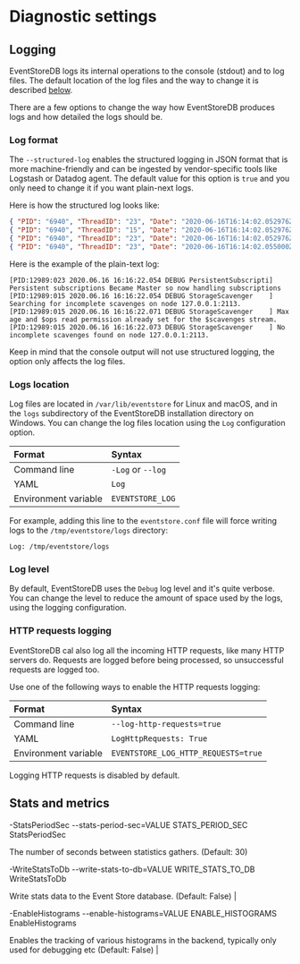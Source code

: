 # Diagnostic settings

## Logging

EventStoreDB logs its internal operations to the console (stdout) and to log files. The default location of the log files and the way to change it is described [below](#logs-location).

There are a few options to change the way how EventStoreDB produces logs and how detailed the logs should be.

### Log format

The `--structured-log` enables the structured logging in JSON format that is more machine-friendly and can be ingested by vendor-specific tools like Logstash or Datadog agent. The default value for this option is `true` and you only need to change it if you want plain-next logs.

Here is how the structured log looks like:

```json
{ "PID": "6940", "ThreadID": "23", "Date": "2020-06-16T16:14:02.052976Z", "Level": "Debug", "Logger": "ProjectionManager", "Message": "PROJECTIONS: Starting Projections Manager. (Node State : {state})", "EventProperties": { "state": "Master" } }
{ "PID": "6940", "ThreadID": "15", "Date": "2020-06-16T16:14:02.052976Z", "Level": "Info", "Logger": "ClusterVNodeController", "Message": "========== [{internalHttp}] Sub System '{subSystemName}' initialized.", "EventProperties": { "internalHttp": "127.0.0.1:2112", "subSystemName": "Projections" } }
{ "PID": "6940", "ThreadID": "23", "Date": "2020-06-16T16:14:02.052976Z", "Level": "Debug", "Logger": "MultiStreamMessageWriter", "Message": "PROJECTIONS: Resetting Worker Writer", "EventProperties": {  } }
{ "PID": "6940", "ThreadID": "23", "Date": "2020-06-16T16:14:02.055000Z", "Level": "Debug", "Logger": "ProjectionCoreCoordinator", "Message": "PROJECTIONS: SubComponent Started: {subComponent}", "EventProperties": { "subComponent": "EventReaderCoreService" } }
```

Here is the example of the plain-text log:

```
[PID:12989:023 2020.06.16 16:16:22.054 DEBUG PersistentSubscripti] Persistent subscriptions Became Master so now handling subscriptions
[PID:12989:015 2020.06.16 16:16:22.054 DEBUG StorageScavenger    ] Searching for incomplete scavenges on node 127.0.0.1:2113.
[PID:12989:015 2020.06.16 16:16:22.071 DEBUG StorageScavenger    ] Max age and $ops read permission already set for the $scavenges stream.
[PID:12989:015 2020.06.16 16:16:22.073 DEBUG StorageScavenger    ] No incomplete scavenges found on node 127.0.0.1:2113.
```

Keep in mind that the console output will not use structured logging, the option only affects the log files.

### Logs location

Log files are located in `/var/lib/eventstore` for Linux and macOS, and in the `logs` subdirectory of the EventStoreDB installation directory on Windows. You can change the log files location using the `Log` configuration option.

| Format               | Syntax |
| :------------------- | :----- |
| Command line         | `-Log` or `--log` |
| YAML                 | `Log` |
| Environment variable | `EVENTSTORE_LOG` |

For example, adding this line to the `eventstore.conf` file will force writing logs to the `/tmp/eventstore/logs` directory:

```
Log: /tmp/eventstore/logs
```

### Log level

By default, EventStoreDB uses the `Debug` log level and it's quite verbose. You can change the level to reduce the amount of space used by the logs, using the logging configuration.

<!TODO>

### HTTP requests logging

EventStoreDB cal also log all the incoming HTTP requests, like many HTTP servers do. Requests are logged before being processed, so unsuccessful requests are logged too.

Use one of the following ways to enable the HTTP requests logging:
 
| Format               | Syntax |
| :------------------- | :----- |
| Command line         | `--log-http-requests=true` |
| YAML                 | `LogHttpRequests: True` |
| Environment variable | `EVENTSTORE_LOG_HTTP_REQUESTS=true` |

Logging HTTP requests is disabled by default.

## Stats and metrics

-StatsPeriodSec
--stats-period-sec=VALUE
STATS_PERIOD_SEC
StatsPeriodSec 

The number of seconds between statistics gathers. (Default: 30)

-WriteStatsToDb
--write-stats-to-db=VALUE
WRITE_STATS_TO_DB
WriteStatsToDb

Write stats data to the Event Store database. (Default: False) |

-EnableHistograms
--enable-histograms=VALUE
ENABLE_HISTOGRAMS
EnableHistograms

Enables the tracking of various histograms in the backend, typically only used for debugging etc (Default: False) |

